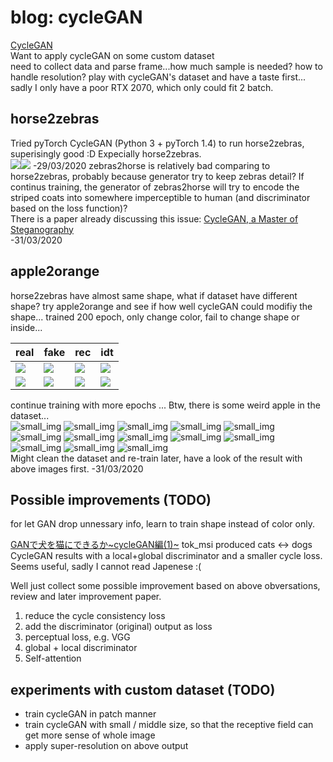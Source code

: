 # blog: cycleGAN
[CycleGAN](/generative_models/GAN_image2image.html#cyclegan-iccv-2017)  
Want to apply cycleGAN on some custom dataset  
need to collect data and parse frame...how much sample is needed? how to handle resolution?
play with cycleGAN's dataset and have a taste first...  
sadly I only have a poor RTX 2070, which only could fit 2 batch.
## horse2zebras
Tried pyTorch CycleGAN (Python 3 + pyTorch 1.4) to run horse2zebras, superisingly good :D  Expecially horse2zebras.  
![](img/cycleGAN_horse/horse_epoch200_fake_B.png)![](img/cycleGAN_horse/horse_epoch200_fake_A.png)
-29/03/2020
zebras2horse is relatively bad comparing to horse2zebras, probably because generator try to keep zebras detail? If continus training, the generator of zebras2horse will try to encode the striped coats into somewhere imperceptible to human (and discriminator based on the loss function)?  
There is a paper already discussing this issue: [CycleGAN, a Master of Steganography](https://arxiv.org/abs/1712.02950)  
-31/03/2020
## apple2orange
horse2zebras have almost same shape, what if dataset have different shape? try apple2orange and see if how well cycleGAN could modifiy the shape...
trained 200 epoch, only change color, fail to change shape or inside...  

|real|fake|rec|idt|
|---|---|---|---|
|![](img/cycleGAN_apple/epoch200_real_A.png)|![](img/cycleGAN_apple/epoch200_fake_B.png)|![](img/cycleGAN_apple/epoch200_rec_A.png)|![](img/cycleGAN_apple/epoch200_idt_A.png)|
|![](img/cycleGAN_apple/epoch200_real_B.png)|![](img/cycleGAN_apple/epoch200_fake_A.png)|![](img/cycleGAN_apple/epoch200_rec_B.png)|![](img/cycleGAN_apple/epoch200_idt_B.png)|

continue training with more epochs ...
Btw, there is some weird apple in the dataset...  
![small_img](img/cycleGAN_apple/apples/n07740461_106.jpg)
![small_img](img/cycleGAN_apple/apples/n07740461_10842.jpg)
![small_img](img/cycleGAN_apple/apples/n07740461_11408.jpg)
![small_img](img/cycleGAN_apple/apples/n07740461_11598.jpg)
![small_img](img/cycleGAN_apple/apples/n07740461_11917.jpg)
![small_img](img/cycleGAN_apple/apples/n07740461_14327.jpg)
![small_img](img/cycleGAN_apple/apples/n07740461_14593.jpg)
![small_img](img/cycleGAN_apple/apples/n07740461_14767.jpg)
![small_img](img/cycleGAN_apple/apples/n07740461_14889.jpg)
![small_img](img/cycleGAN_apple/apples/n07740461_4163.jpg)
![small_img](img/cycleGAN_apple/apples/n07740461_5067.jpg)
![small_img](img/cycleGAN_apple/apples/n07740461_7004.jpg)
![small_img](img/cycleGAN_apple/apples/n07740461_8902.jpg)  
Might clean the dataset and re-train later, have a look of the result with above images first.
-31/03/2020  

## Possible improvements (TODO)
for let GAN drop unnessary info, learn to train shape instead of color only.

[GANで犬を猫にできるか~cycleGAN編(1)~](https://qiita.com/itok_msi/items/b6b615bc28b1a720afd7#%E8%BF%BD%E5%8A%A0%E5%AE%9F%E9%A8%93%E7%B5%90%E6%9E%9C20170614%E8%BF%BD%E8%A8%987)
tok_msi produced cats ↔ dogs CycleGAN results with a local+global discriminator and a smaller cycle loss.
Seems useful, sadly I cannot read Japenese :(

Well just collect some possible improvement based on above obversations, review and later improvement paper.
1. reduce the cycle consistency loss
2. add the discriminator (original) output as loss
3. perceptual loss, e.g. VGG
4. global + local discriminator
5. Self-attention

## experiments with custom dataset (TODO)
* train cycleGAN in patch manner
* train cycleGAN with small / middle size, so that the receptive field can get more sense of whole image  
* apply super-resolution on above output